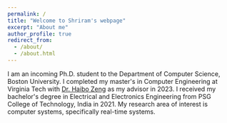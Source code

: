 ```yaml
---
permalink: /
title: "Welcome to Shriram's webpage"
excerpt: "About me"
author_profile: true
redirect_from: 
  - /about/
  - /about.html
---
```


I am an incoming Ph.D. student to the Department of Computer Science, Boston University. I completed my master's in Computer Engineering at Virginia Tech with [Dr. Haibo Zeng](https://www.faculty.ece.vt.edu/zeng/) as my advisor in 2023. I received my bachelor's degree in Electrical and Electronics Engineering from PSG College of Technology, India in 2021. My research area of interest is computer systems, specifically real-time systems. 
